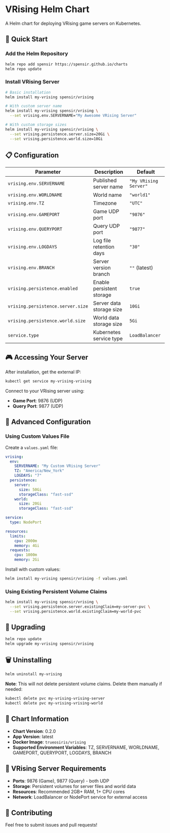 # VRising Helm Chart

A Helm chart for deploying VRising game servers on Kubernetes.

## 🚀 Quick Start

### Add the Helm Repository

```bash
helm repo add spensir https://spensir.github.io/charts
helm repo update
```

### Install VRising Server

```bash
# Basic installation
helm install my-vrising spensir/vrising

# With custom server name
helm install my-vrising spensir/vrising \
  --set vrising.env.SERVERNAME="My Awesome VRising Server"

# With custom storage sizes
helm install my-vrising spensir/vrising \
  --set vrising.persistence.server.size=20Gi \
  --set vrising.persistence.world.size=10Gi
```

## 📋 Configuration

| Parameter | Description | Default |
|-----------|-------------|---------|
| `vrising.env.SERVERNAME` | Published server name | `"My VRising Server"` |
| `vrising.env.WORLDNAME` | World name | `"world1"` |
| `vrising.env.TZ` | Timezone | `"UTC"` |
| `vrising.env.GAMEPORT` | Game UDP port | `"9876"` |
| `vrising.env.QUERYPORT` | Query UDP port | `"9877"` |
| `vrising.env.LOGDAYS` | Log file retention days | `"30"` |
| `vrising.env.BRANCH` | Server version branch | `""` (latest) |
| `vrising.persistence.enabled` | Enable persistent storage | `true` |
| `vrising.persistence.server.size` | Server data storage size | `10Gi` |
| `vrising.persistence.world.size` | World data storage size | `5Gi` |
| `service.type` | Kubernetes service type | `LoadBalancer` |

## 🎮 Accessing Your Server

After installation, get the external IP:

```bash
kubectl get service my-vrising-vrising
```

Connect to your VRising server using:
- **Game Port**: 9876 (UDP)
- **Query Port**: 9877 (UDP)

## 🔧 Advanced Configuration

### Using Custom Values File

Create a `values.yaml` file:

```yaml
vrising:
  env:
    SERVERNAME: "My Custom VRising Server"
    TZ: "America/New_York"
    LOGDAYS: "7"
  persistence:
    server:
      size: 50Gi
      storageClass: "fast-ssd"
    world:
      size: 20Gi
      storageClass: "fast-ssd"

service:
  type: NodePort

resources:
  limits:
    cpu: 2000m
    memory: 4Gi
  requests:
    cpu: 1000m
    memory: 2Gi
```

Install with custom values:

```bash
helm install my-vrising spensir/vrising -f values.yaml
```

### Using Existing Persistent Volume Claims

```bash
helm install my-vrising spensir/vrising \
  --set vrising.persistence.server.existingClaim=my-server-pvc \
  --set vrising.persistence.world.existingClaim=my-world-pvc
```

## 🔄 Upgrading

```bash
helm repo update
helm upgrade my-vrising spensir/vrising
```

## 🗑️ Uninstalling

```bash
helm uninstall my-vrising
```

**Note**: This will not delete persistent volume claims. Delete them manually if needed:

```bash
kubectl delete pvc my-vrising-vrising-server
kubectl delete pvc my-vrising-vrising-world
```

## 📖 Chart Information

- **Chart Version**: 0.2.0
- **App Version**: latest
- **Docker Image**: `trueosiris/vrising`
- **Supported Environment Variables**: TZ, SERVERNAME, WORLDNAME, GAMEPORT, QUERYPORT, LOGDAYS, BRANCH

## 🎯 VRising Server Requirements

- **Ports**: 9876 (Game), 9877 (Query) - both UDP
- **Storage**: Persistent volumes for server files and world data
- **Resources**: Recommended 2GB+ RAM, 1+ CPU cores
- **Network**: LoadBalancer or NodePort service for external access

## 🤝 Contributing

Feel free to submit issues and pull requests!
